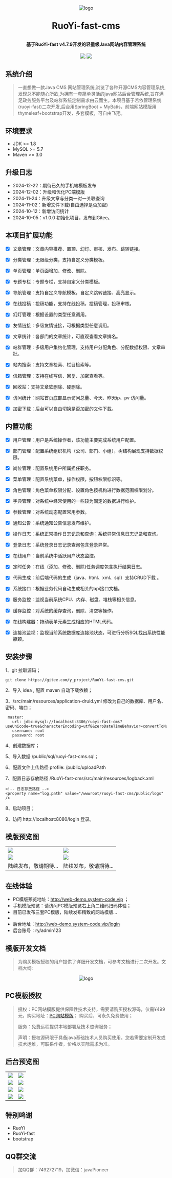 

<p align="center">
	<img alt="logo" src="https://github.com/huangxing2010/RuoYi-fast-cms/blob/main/public/demoImg/logo.png?raw=true">
</p>

<h1 align="center" style="margin: 30px 0 30px; font-weight: bold;">RuoYi-fast-cms </h1>
<h4 align="center">基于RuoYi-fast v4.7.9开发的轻量级Java网站内容管理系统</h4>
<p align="center">
	<a href="https://github.com/yangzongzhuan/RuoYi-fast"><img src="https://img.shields.io/badge/RuoYi-v4.7.9-brightgreen.svg"></a>
	<a href="https://github.com/yangzongzhuan/RuoYi-fast?tab=MIT-1-ov-file#readme"><img src="https://img.shields.io/github/license/mashape/apistatus.svg"></a>
</p>


## 系统介绍
> 一直想做一款Java CMS 网站管理系统,浏览了各种开源CMS内容管理系统,发现总不能随心所欲,为拥有一套简单灵活的java网站后台管理系统,旨在满足政务服务平台及站群系统定制需求由云而生。本项目基于若依管理系统(ruoyi-fast)二次开发,后台用SpringBoot + MyBatis，前端网站模版用thymeleaf+bootstrap开发，多套模板，可自由飞翔。

  
## 环境要求

* JDK >= 1.8
* MySQL >= 5.7
* Maven >= 3.0

## 升级日志
* 2024-12-22：期待已久的手机端模板发布
* 2024-12-02：升级和优化PC端模版
* 2024-11-24：升级文章与分类一对一关联查询
* 2024-11-02：新增文件下载(自由选择是否加密)
* 2024-10-12：新增访问统计
* 2024-10-05：v1.0.0 初始化项目，发布到Gitee。




## 本项目扩展功能
- [x] 文章管理：文章内容推荐、置顶、幻灯、审核、发布、跳转链接。
- [x] 分类管理：无限级分类，支持自定义分类模板。
- [x] 单页管理：单页面增加、修改、删除。
- [x] 专题专栏：专题专栏，支持自定义分类模板。
- [x] 导航管理：支持自定义导航模板，自定义跳转链接、高亮显示。
- [x] 在线投稿：投稿功能，支持在线投稿，投稿管理，投稿审核。
- [x] 幻灯管理：根据设置的类型任意调用。
- [x] 友情链接：多级友情链接，可根据类型任意调用。
- [x] 文章统计：各部门的文章统计，可直观查看文章排名。
- [x] 站群管理：多级用户集约化管理，支持用户分配角色、分配数据权限、文章审批。
- [x] 站内搜索：支持文章检索、栏目检索等。
- [x] 信箱管理：支持在线写信、回复、加密查看等。
- [x] 回收站：支持文章软删除、硬删除。
- [x] 访问统计：网站首页底部显示访问总量、今天、昨天ip、pv 访问量。
- [x] 加密下载：后台可以自由切换是否加密的文件下载。


## 内置功能

- [x] 用户管理：用户是系统操作者，该功能主要完成系统用户配置。
- [x] 部门管理：配置系统组织机构（公司、部门、小组），树结构展现支持数据权限。
- [x] 岗位管理：配置系统用户所属担任职务。
- [x] 菜单管理：配置系统菜单，操作权限，按钮权限标识等。
- [x] 角色管理：角色菜单权限分配、设置角色按机构进行数据范围权限划分。
- [x] 字典管理：对系统中经常使用的一些较为固定的数据进行维护。
- [x] 参数管理：对系统动态配置常用参数。
- [x] 通知公告：系统通知公告信息发布维护。
- [x] 操作日志：系统正常操作日志记录和查询；系统异常信息日志记录和查询。
- [x] 登录日志：系统登录日志记录查询包含登录异常。
- [x] 在线用户：当前系统中活跃用户状态监控。
- [x] 定时任务：在线（添加、修改、删除)任务调度包含执行结果日志。
- [x] 代码生成：前后端代码的生成（java、html、xml、sql）支持CRUD下载 。
- [x] 系统接口：根据业务代码自动生成相关的api接口文档。
- [x] 服务监控：监视当前系统CPU、内存、磁盘、堆栈等相关信息。
- [x] 缓存监控：对系统的缓存查询，删除、清空等操作。
- [x] 在线构建器：拖动表单元素生成相应的HTML代码。
- [x] 连接池监视：监视当前系统数据库连接池状态，可进行分析SQL找出系统性能瓶颈。



## 安装步骤
1、git 拉取源码；
```agsl
git clone https://gitee.com/y_project/RuoYi-fast-cms.git
```
2、导入 idea , 配置 maven 自动下载依赖；

3、/src/main/resources/application-druid.yml 修改为自己的数据库、用户名、密码、端口；
```agsl
 master:
   url: jdbc:mysql://localhost:3306/ruoyi-fast-cms?useUnicode=true&characterEncoding=utf8&zeroDateTimeBehavior=convertToNull&useSSL=true&serverTimezone=GMT%2B8
   username: root
   password: root
```
4、创建数据库；

5、导入数据 /public/sql/ruoyi-fast-cms.sql；

6、配置文件上传路径  profile: /public/uploadPath

7、配置日志存放路径 /RuoYi-fast-cms/src/main/resources/logback.xml
```agsl
<!-- 日志存放路径 -->
<property name="log.path" value="/wwwroot/ruoyi-fast-cms/public/logs" />
```
8、启动项目；

9、访问 http://localhost:8080/login 登录。





## 模版预览图
<table>
    <tr>
        <td><img src="https://gitee.com/xnqysabout/RuoYi-fast-cms/raw/main/public/demoImg/demo1.jpg"/></td>
        <td><img src="https://gitee.com/xnqysabout/RuoYi-fast-cms/raw/main/public/demoImg/demo2.jpg"/></td>
    </tr>
    <tr>
        <td><img src="https://gitee.com/xnqysabout/RuoYi-fast-cms/raw/main/public/demoImg/demo3.jpg"/></td>
        <td><img src="https://gitee.com/xnqysabout/RuoYi-fast-cms/raw/main/public/demoImg/mobile-home.jpg"/></td>
    </tr>
<tr>
<td>陆续发布，敬请期待...</td>
<td>陆续发布，敬请期待...</td>
</tr>


</table>

## 在线体验

* PC模版预览地址：http://web-demo.system-code.vip ；
* 手机模版预览：请访问PC模版预览右上角二维码扫码体验；
* 目前已发布三套PC模版，陆续发布精致的网站模版...
* 
* 后台地址：http://web-demo.system-code.vip/login
* 后台账号：ry/admin123

## 模版开发文档
> 为购买模板授权的用户提供了详细开发文档，可参考文档进行二次开发。文档大纲:
<p align="center">
	<img alt="logo" src="https://gitee.com/xnqysabout/RuoYi-fast-cms/raw/main/public/demoImg/doc.jpg">
</p>

## PC模板授权
> 授权：PC网站模版提供保障性技术支持，需要请购买授权源码，仅需¥499元，购买地址：<a href="https://www.xnqys.com/article/22.html" target="_blank">PC网站模版</a>； 购买后，可永久免费使用；
> 
> 服务：免费远程提供本地部署及技术咨询服务；
> 
> 声明：授权源码限于具备java基础技术人员购买使用。您若需要定制开发或技术运维，可联系作者，价格以实际需求为准。


## 后台预览图

<table>
    <tr>
        <td><img src="https://gitee.com/xnqysabout/RuoYi-fast-cms/raw/main/public/demoImg/001.png"/></td>
        <td><img src="https://gitee.com/xnqysabout/RuoYi-fast-cms/raw/main/public/demoImg/002.png"/></td>
    </tr>
<tr>
        <td><img src="https://gitee.com/xnqysabout/RuoYi-fast-cms/raw/main/public/demoImg/002.png"/></td>
        <td><img src="https://gitee.com/xnqysabout/RuoYi-fast-cms/raw/main/public/demoImg/003.png"/></td>
    </tr>
<tr>
        <td><img src="https://gitee.com/xnqysabout/RuoYi-fast-cms/raw/main/public/demoImg/005.png"/></td>
        <td><img src="https://gitee.com/xnqysabout/RuoYi-fast-cms/raw/main/public/demoImg/006.png"/></td>
    </tr>
<tr>
        <td><img src="https://gitee.com/xnqysabout/RuoYi-fast-cms/raw/main/public/demoImg/007.png"/></td>
        <td><img src="https://gitee.com/xnqysabout/RuoYi-fast-cms/raw/main/public/demoImg/008.png"/></td>
    </tr>
</table>

## 特别鸣谢
* RuoYi
* RuoYi-fast
* bootstrap

## QQ群交流
> 加QQ群：749272719，加微信：javaPioneer

